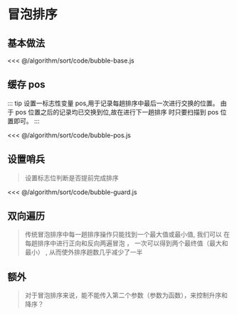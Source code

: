 # 冒泡排序

## 基本做法

<<< @/algorithm/sort/code/bubble-base.js

## 缓存 pos

::: tip
设置一标志性变量 pos,用于记录每趟排序中最后一次进行交换的位置。 由于 pos 位置之后的记录均已交换到位,故在进行下一趟排序
时只要扫描到 pos 位置即可。
:::

<<< @/algorithm/sort/code/bubble-pos.js

## 设置哨兵

> 设置标志位判断是否提前完成排序

<<< @/algorithm/sort/code/bubble-guard.js

## 双向遍历

> 传统冒泡排序中每一趟排序操作只能找到一个最大值或最小值, 我们可以 在每趟排序中进行正向和反向两遍冒泡 ， 一次可以得到两个最终值（最大和最小） , 从而使外排序趟数几乎减少了一半

## 额外

> 对于冒泡排序来说，能不能传入第二个参数（参数为函数），来控制升序和降序？

